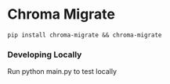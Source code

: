 # Chroma Migrate

```
pip install chroma-migrate && chroma-migrate
```

### Developing Locally
Run python main.py to test locally
